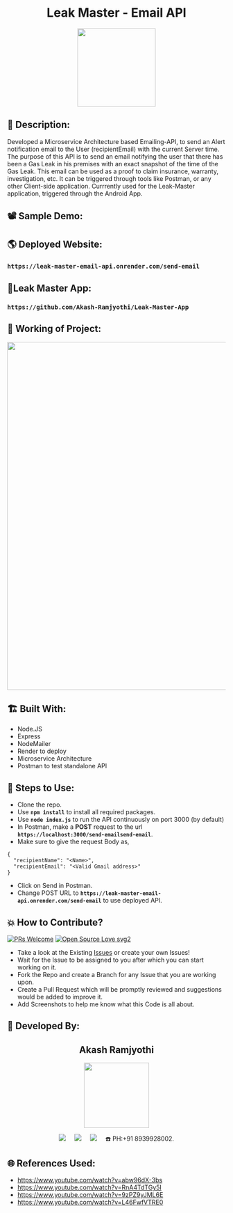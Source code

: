 <h1 align="center">Leak Master - Email API</h1>

<p align="center">
<img src="https://github.com/Akash-Ramjyothi/Leak-Master-Email-API/assets/54114888/83d7eaed-1af1-4f6e-a716-ad8b6810d058" width="180" height="180">
</p>

## 📜 Description:
Developed a Microservice Architecture based Emailing-API, to send an Alert notification email to the User (recipientEmail) with the current Server time. The purpose of this API is to send an email notifying the user that there has been a Gas Leak in his premises with an exact snapshot of the time of the Gas Leak. This email can be used as a proof to claim insurance, warranty, investigation, etc. It can be triggered through tools like Postman, or any other Client-side application. Currrently used for the Leak-Master application, triggered through the Android App.

## 📽 Sample Demo:


## 🌎 Deployed Website:
### ```https://leak-master-email-api.onrender.com/send-email```

## 📱Leak Master App:
### ```https://github.com/Akash-Ramjyothi/Leak-Master-App```

## 🧠 Working of Project:
<p align="center">
<img src="https://github.com/Akash-Ramjyothi/SMS-API/assets/54114888/7b57e2d9-5634-4865-89d6-565570a4c0fe" width="800">
</p>

## 🏗 Built With:
- Node.JS
- Express
- NodeMailer
- Render to deploy
- Microservice Architecture
- Postman to test standalone API

## 🧪 Steps to Use:
- Clone the repo.
- Use **```npm install```** to install all required packages.
- Use **```node index.js```** to run the API continuously on port 3000 (by default)
- In Postman, make a **POST** request to the url **```https://localhost:3000/send-emailsend-email```**.
- Make sure to give the request Body as,
```
{
  "recipientName": "<Name>",
  "recipientEmail": "<Valid Gmail address>"
}
```
- Click on Send in Postman.
- Change POST URL to **```https://leak-master-email-api.onrender.com/send-email```** to use deployed API.

## 💥 How to Contribute?

[![PRs Welcome](https://img.shields.io/badge/PRs-welcome-brightgreen.svg?style=flat-square)](http://makeapullrequest.com)
[![Open Source Love svg2](https://badges.frapsoft.com/os/v2/open-source.svg?v=103)](https://github.com/ellerbrock/open-source-badges/) 

- Take a look at the Existing [Issues](https://github.com/Akash-Ramjyothi/Leak-Master-Email-API/issues) or create your own Issues!
- Wait for the Issue to be assigned to you after which you can start working on it.
- Fork the Repo and create a Branch for any Issue that you are working upon.
- Create a Pull Request which will be promptly reviewed and suggestions would be added to improve it.
- Add Screenshots to help me know what this Code is all about.

## 👦 Developed By:
<h2 align="center">Akash Ramjyothi</h2>
<p align="center">
  <a href="https://github.com/Akash-Ramjyothi"><img src="https://github.com/Akash-Ramjyothi/Leak-Master-Email-API/assets/54114888/ab473d4c-b456-42b3-a112-c35c875de989" width="150px" height="150px"/></a> 
    
<p align="center">
  <a target="_blank"href="https://www.linkedin.com/in/akash-ramjyothi/"><img src="https://img.shields.io/badge/linkedin-%230077B5.svg?&style=for-the-badge&logo=linkedin&logoColor=white" /></a>&nbsp;&nbsp;&nbsp;&nbsp;
  <a href="mailto:akash.ramjyothi@gmail.com?subject=Hello%20Akash,%20From%20Github"><img src="https://img.shields.io/badge/gmail-%23D14836.svg?&style=for-the-badge&logo=gmail&logoColor=white" /></a>&nbsp;&nbsp;&nbsp;&nbsp;
  <a href="https://www.instagram.com/akash.ramjyothi/"><img src="https://img.shields.io/badge/instagram-%23D14836.svg?&style=for-the-badge&logo=instagram&logoColor=pink" /></a>&nbsp;&nbsp;&nbsp;&nbsp;
  ☎️ PH:+91 8939928002.
</p>

## 🌐 References Used:
- https://www.youtube.com/watch?v=abw96dX-3bs
- https://www.youtube.com/watch?v=RnA4TdTGy5I
- https://www.youtube.com/watch?v=9zPZ9yJML6E
- https://www.youtube.com/watch?v=L46FwfVTRE0
